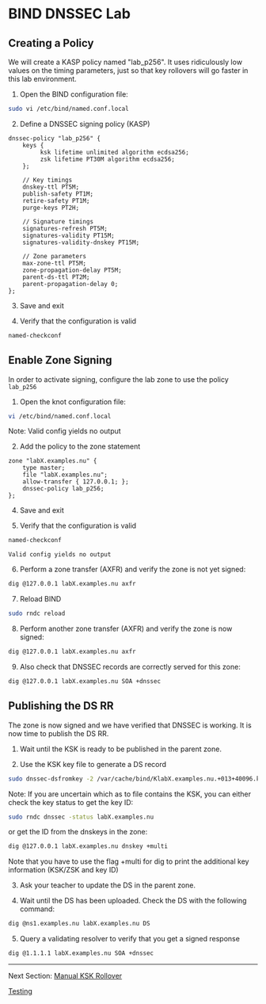 # BIND DNSSEC Lab

## Creating a Policy

We will create a KASP policy named "lab_p256". It uses ridiculously low values on the timing parameters, just so that key rollovers will go faster in this lab environment.

1. Open the BIND configuration file:
```bash
sudo vi /etc/bind/named.conf.local
```

2. Define a DNSSEC signing policy (KASP)

```
dnssec-policy "lab_p256" {
    keys {
         ksk lifetime unlimited algorithm ecdsa256;
         zsk lifetime PT30M algorithm ecdsa256;
    };

    // Key timings
    dnskey-ttl PT5M;
    publish-safety PT1M;
    retire-safety PT1M;
    purge-keys PT2H;

    // Signature timings
    signatures-refresh PT5M;
    signatures-validity PT15M;
    signatures-validity-dnskey PT15M;
    
    // Zone parameters
    max-zone-ttl PT5M;
    zone-propagation-delay PT5M;
    parent-ds-ttl PT2M;
    parent-propagation-delay 0;
};
```

3. Save and exit

4. Verify that the configuration is valid
```bash
named-checkconf
```


## Enable Zone Signing

In order to activate signing, configure the lab zone to use the policy `lab_p256`

1. Open the knot configuration file:
```bash
vi /etc/bind/named.conf.local
```

Note: Valid config yields no output

2. Add the policy to the zone statement

```
zone "labX.examples.nu" {
    type master;
    file "labX.examples.nu";
    allow-transfer { 127.0.0.1; };
    dnssec-policy lab_p256;
};
```

4. Save and exit

5. Verify that the configuration is valid
```bash
named-checkconf
```
	Valid config yields no output

6. Perform a zone transfer (AXFR) and verify the zone is not yet signed:
```bash
dig @127.0.0.1 labX.examples.nu axfr
```

7. Reload BIND
```bash
sudo rndc reload
```

8. Perform another zone transfer (AXFR) and verify the zone is now signed:
```bash
dig @127.0.0.1 labX.examples.nu axfr
```

9. Also check that DNSSEC records are correctly served for this zone:
```bash
dig @127.0.0.1 labX.examples.nu SOA +dnssec
```

## Publishing the DS RR

The zone is now signed and we have verified that DNSSEC is working. It is now time to publish the DS RR.

1. Wait until the KSK is ready to be published in the parent zone.

2. Use the KSK key file to generate a DS record
```bash
sudo dnssec-dsfromkey -2 /var/cache/bind/KlabX.examples.nu.+013+40096.key
```

Note: If you are uncertain which as to file contains the KSK, you can either check the key status to get the key ID: 

```bash
sudo rndc dnssec -status labX.examples.nu
```

or get the ID from the dnskeys in the zone:

```bash
dig @127.0.0.1 labX.examples.nu dnskey +multi
```
	
Note that you have to use the flag +multi for dig to print the additional key information (KSK/ZSK and key ID)

3. Ask your teacher to update the DS in the parent zone.

4. Wait until the DS has been uploaded. Check the DS with the following command:
```bash
dig @ns1.examples.nu labX.examples.nu DS
```

5. Query a validating resolver to verify that you get a signed response
```bash
dig @1.1.1.1 labX.examples.nu SOA +dnssec
```

---
Next Section: [Manual KSK Rollover](BIND-Manual-KSK-Rollover.md)

[Testing](testing.md)




